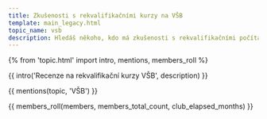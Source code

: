 ```yaml
---
title: Zkušenosti s rekvalifikačními kurzy na VŠB
template: main_legacy.html
topic_name: vsb
description: Hledáš někoho, kdo má zkušenosti s rekvalifikačními počítačovými kurzy na VŠB-TU? Má smysl se na ně hlásit?
---
```

{% from 'topic.html' import intro, mentions, members_roll %}

{{ intro('Recenze na rekvalifikační kurzy VŠB', description) }}

{{ mentions(topic, 'VŠB') }}

{{ members_roll(members, members_total_count, club_elapsed_months) }}
